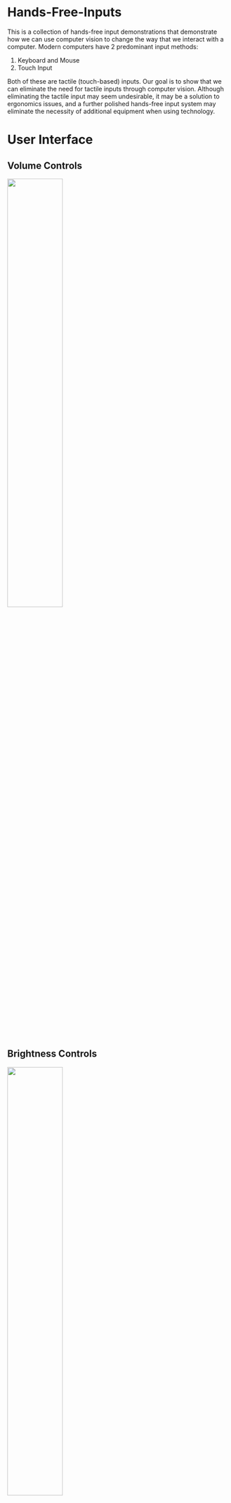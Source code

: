 # Hands-Free-Inputs

This is a collection of hands-free input demonstrations that demonstrate how we can use computer vision to change the way that we interact with a computer. Modern computers have 2 predominant input methods:

1) Keyboard and Mouse
2) Touch Input

Both of these are tactile (touch-based) inputs. Our goal is to show that we can eliminate the need for tactile inputs through computer vision. Although eliminating the tactile input may seem undesirable, it may be a solution to ergonomics issues, and a further polished hands-free input system may eliminate the necessity of additional equipment when using technology.

# User Interface

## Volume Controls
<img src="https://user-images.githubusercontent.com/85316690/154574889-f26766e1-a5ae-4b15-9fc7-3493f8fe134a.png" width=50% height=50%>

## Brightness Controls
<img src="https://user-images.githubusercontent.com/85316690/154621660-5d5d4d53-a4e4-4dc4-a600-c47f22c6d70d.png" width=50% height=50%>

# Dependencies/How to Install

The following portions of this project have different dependencies:

## Base Dependencies

- Mediapipe ("pip install mediapipe")
- OpenCV ("pip install opencv-python")
- NumPy ("pip install numpy")

## Volume-Control

- pycaw ("pip install pycaw", Link to the creator's github here: https://github.com/AndreMiras/pycaw)

## Brightness-Control

- screen_brightness_control ("pip install screen_brightness_control", Link to the creator's github here: https://github.com/Crozzers/screen_brightness_control)

# Some Limitations

The limitations of this are the usual ones that plague computer vision tasks.

- Dependence on lighting conditions (good lighting is imperative to a clean input)
- Framerate dependent on computer specifications. If the user's computer specifications are not optimal, the FPS will be less than optimal (I get about 15-25 FPS on a relatively weak computer)
- GPUs will not offer any performance benefit (we are not training any machine learning model)

# Contact

Please contact me at andrewjych@gmail.com, if you want to collaborate or suggest improvements to this project. 
